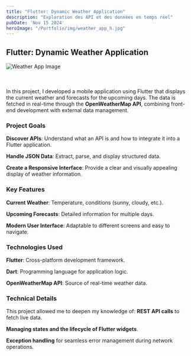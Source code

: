 ```yaml
---
title: "Flutter: Dynamic Weather Application"
description: "Exploration des API et des données en temps réel"
pubDate: 'Nov 15 2024'
heroImage: "/Portfolio/img/weather_app_h.jpg"
---
```


## Flutter: Dynamic Weather Application

<div style="margin-bottom: 50px;">
  <img src="/Portfolio/img/wah.jpg" alt="Weather App Image">
</div>


In this project, I developed a mobile application using Flutter that displays the current weather and forecasts for the upcoming days. The data is fetched in real-time through the **OpenWeatherMap API**, combining front-end development with external data management.

### Project Goals
**Discover APIs**: Understand what an API is and how to integrate it into a Flutter application.

**Handle JSON Data**: Extract, parse, and display structured data.

**Create a Responsive Interface**: Provide a clear and visually appealing display of weather information.

### Key Features
**Current Weather**: Temperature, conditions (sunny, cloudy, etc.).

**Upcoming Forecasts**: Detailed information for multiple days.

**Modern User Interface**: Adaptable to different screens and easy to navigate.

### Technologies Used
**Flutter**: Cross-platform development framework.

**Dart**: Programming language for application logic.

**OpenWeatherMap API**: Source of real-time weather data.

### Technical Details
This project allowed me to deepen my knowledge of:
**REST API calls** to fetch live data.

**Managing states and the lifecycle of Flutter widgets**.

**Exception handling** for seamless error management during network operations.